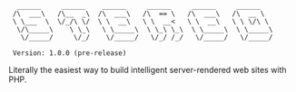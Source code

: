```
  ______     ______    ______     ______     ______     ______
 /\  ___\   /\__  _\  /\  ___\   /\  == \   /\  ___\   /\  __ \
 \ \___  \  \/_/\ \/  \ \  __\   \ \  __<   \ \  __\   \ \ \/\ \
  \/\_____\    \ \_\   \ \_____\  \ \_\ \_\  \ \_____\  \ \_____\
   \/_____/     \/_/    \/_____/   \/_/ /_/   \/_____/   \/_____/

 Version: 1.0.0 (pre-release)

```



Literally the easiest way to build intelligent server-rendered web sites with PHP.